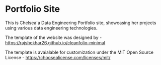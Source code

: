 # Portfolio Site

This is Chelsea'a Data Engineering Portfolio site, showcasing her projects using various data engineering technologies.

The template of the website was designed by - https://rajshekhar26.github.io/cleanfolio-minimal

The template is avaialable for customization under the MIT Open Source License - https://choosealicense.com/licenses/mit/

